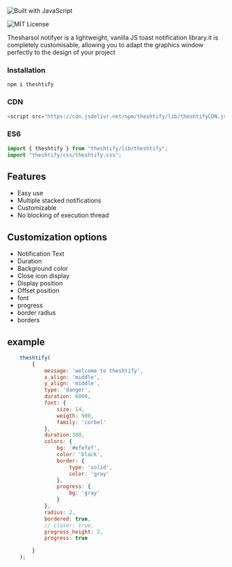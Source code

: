 ![Built with JavaScript](https://img.shields.io/badge/Built%20with-JavaScript-red?style=for-the-badge&logo=javascript)

<!-- [![Thesharsol notifyer](https://img.shields.io/badge/vaui-notif--js-1.0.0-brightgreen.svg)](https://www.npmjs.com/package/vaui-notif) -->
![MIT License](https://img.shields.io/npm/l/toastify-js)

Thesharsol notifyer is a lightweight, vanilla JS toast notification library.it is completely customisable, allowing you to adapt the graphics window perfectly to the design of your project


### Installation

```
npm i theshtify
```
### CDN

``` javascript
<script src="https://cdn.jsdelivr.net/npm/theshtify/lib/theshtifyCDN.js"> </script>
```

### ES6

``` javascript
import { theshtify } from "theshtify/lib/theshtify";
import "theshtify/css/theshtify.css";
```

## Features

* Easy use
* Multiple stacked notifications
* Customizable
* No blocking of execution thread

## Customization options

* Notification Text
* Duration
* Background color
* Close icon display
* Display position
* Offset position
* font
* progress
* border radius
* borders

## example

```js
    theshtify(
        {
            message: 'welcome to theshtify',
            x_align: 'middle',
            y_align: 'middle',
            type: 'danger',
            duration: 6000,
            font: {
                size: 14,
                weigth: 900,
                family: 'corbel'
            },
            duration:300,
            colors: {
                bg: '#efefef',
                color: 'black',
                border: {
                    type: 'solid',
                    color: 'gray'
                },
                progress: {
                    bg: 'gray'
                }
            },
            radius: 2,
            bordered: true,
            // closer: true,
            progress_height: 2,
            progress: true

        }
    );

```
